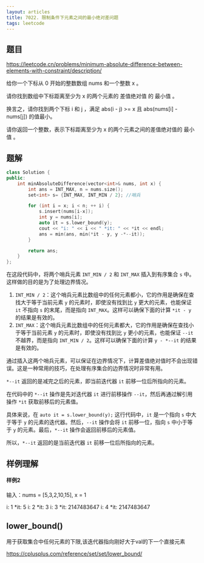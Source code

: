 ```yaml
---
layout: articles
title: 7022. 限制条件下元素之间的最小绝对差问题
tags: leetcode
---
```


## 题目

https://leetcode.cn/problems/minimum-absolute-difference-between-elements-with-constraint/description/

给你一个下标从 0 开始的整数数组 nums 和一个整数 x 。

请你找到数组中下标距离至少为 x 的两个元素的 差值绝对值 的 最小值 。

换言之，请你找到两个下标 i 和 j ，满足 abs(i - j) >= x 且 abs(nums[i] - nums[j]) 的值最小。

请你返回一个整数，表示下标距离至少为 x 的两个元素之间的差值绝对值的 最小值 。


## 题解

```cpp
class Solution {
public:
    int minAbsoluteDifference(vector<int>& nums, int x) {
        int ans = INT_MAX, n = nums.size();
        set<int> s= {INT_MAX, INT_MIN / 2}; //哨兵

        for (int i = x; i < n; ++ i) {
            s.insert(nums[i-x]);
            int y = nums[i];
            auto it = s.lower_bound(y);
            cout << "i: " << i << " *it: " << *it << endl;
            ans = min(ans, min(*it - y, y -*--it));
        }

        return ans;
    }
};
```
在这段代码中，将两个哨兵元素 `INT_MIN / 2` 和 `INT_MAX` 插入到有序集合 `s` 中。这样做的目的是为了处理边界情况。

1. `INT_MIN / 2`：这个哨兵元素比数组中的任何元素都小，它的作用是确保在查找大于等于当前元素 `y` 的元素时，即使没有找到比 `y` 更大的元素，也能保证 `it` 不指向 `s` 的末尾，而是指向 `INT_MAX`。这样可以确保下面的计算 `*it - y` 的结果是有效的。
2. `INT_MAX`：这个哨兵元素比数组中的任何元素都大，它的作用是确保在查找小于等于当前元素 `y` 的元素时，即使没有找到比 `y` 更小的元素，也能保证 `--it` 不越界，而是指向 `INT_MIN / 2`。这样可以确保下面的计算 `y - *--it` 的结果是有效的。

通过插入这两个哨兵元素，可以保证在边界情况下，计算差值绝对值时不会出现错误。这是一种常用的技巧，在处理有序集合的边界情况时非常有用。

`*--it` 返回的是减完之后的元素，即当前迭代器 `it` 前移一位后所指向的元素。

在代码中的 `*--it` 操作是先对迭代器 `it` 进行前移操作 `--it`，然后再通过解引用操作 `*it` 获取前移后的元素值。

具体来说，在 `auto it = s.lower_bound(y);` 这行代码中，`it` 是一个指向 `s` 中大于等于 `y` 的元素的迭代器。然后，`--it` 操作会将 `it` 前移一位，指向 `s` 中小于等于 `y` 的元素。最后，`*--it` 操作会返回前移后的元素值。

所以，`*--it` 返回的是当前迭代器 `it` 前移一位后所指向的元素。


## 样例理解

#### 样例2

输入：nums = [5,3,2,10,15], x = 1

i: 1 *it: 5
i: 2 *it: 3
i: 3 *it: 2147483647
i: 4 *it: 2147483647



## lower_bound()

用于获取集合中任何元素的下限,该迭代器指向刚好大于val的下一个直接元素

https://cplusplus.com/reference/set/set/lower_bound/